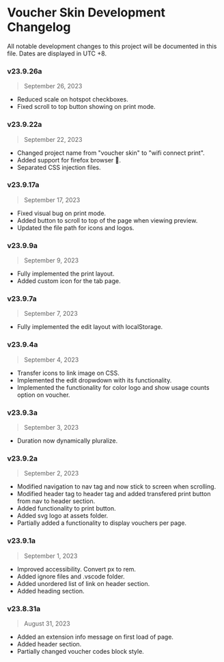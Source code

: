 # Voucher Skin Development Changelog
All notable development changes to this project will be documented in this file. Dates are displayed in UTC +8.


### v23.9.26a
> September 26, 2023
- Reduced scale on hotspot checkboxes.
- Fixed scroll to top button showing on print mode.

### v23.9.22a
> September 22, 2023
- Changed project name from "voucher skin" to "wifi connect print".
- Added support for firefox browser 🦊.
- Separated CSS injection files.

### v23.9.17a
> September 17, 2023
- Fixed visual bug on print mode.
- Added button to scroll to top of the page when viewing preview.
- Updated the file path for icons and logos.

### v23.9.9a
> September 9, 2023
- Fully implemented the print layout.
- Added custom icon for the tab page.

### v23.9.7a
> September 7, 2023
- Fully implemented the edit layout with localStorage.

### v23.9.4a
> September 4, 2023
- Transfer icons to link image on CSS.
- Implemented the edit dropwdown with its functionality.
- Implemented the functionality for color logo and show usage counts option on voucher.

### v23.9.3a
> September 3, 2023
- Duration now dynamically pluralize.

### v23.9.2a
> September 2, 2023
- Modified navigation to nav tag and now stick to screen when scrolling.
- Modified header tag to header tag and added transfered print button from nav to header section.
- Added functionality to print button.
- Added svg logo at assets folder.
- Partially added a functionality to display vouchers per page.

### v23.9.1a
> September 1, 2023
- Improved accessibility. Convert px to rem.
- Added ignore files and .vscode folder.
- Added unordered list of link on header section.
- Added heading section.

### v23.8.31a
> August 31, 2023
- Added an extension info message on first load of page.
- Added header section.
- Partially changed voucher codes block style.